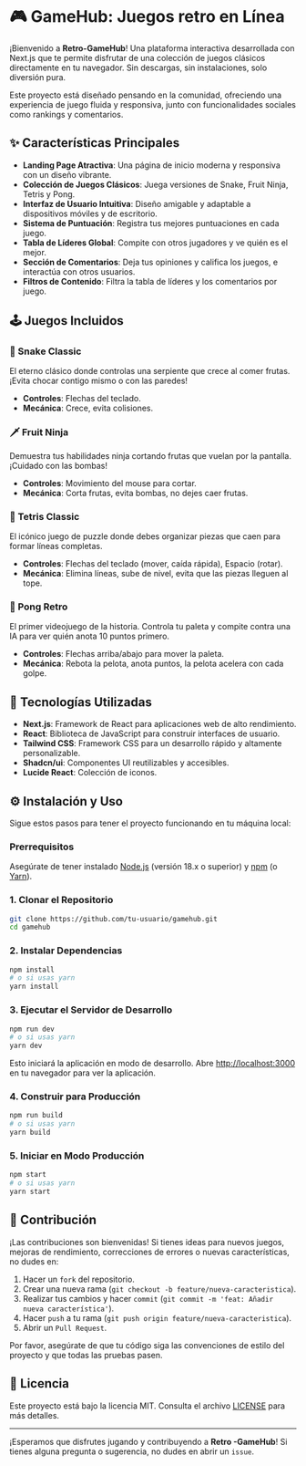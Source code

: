 # 🎮 GameHub: Juegos retro en Línea

¡Bienvenido a **Retro-GameHub**! Una plataforma interactiva desarrollada con Next.js que te permite disfrutar de una colección de juegos clásicos directamente en tu navegador. Sin descargas, sin instalaciones, solo diversión pura.

Este proyecto está diseñado pensando en la comunidad, ofreciendo una experiencia de juego fluida y responsiva, junto con funcionalidades sociales como rankings y comentarios.

## ✨ Características Principales

- **Landing Page Atractiva**: Una página de inicio moderna y responsiva con un diseño vibrante.
- **Colección de Juegos Clásicos**: Juega versiones de Snake, Fruit Ninja, Tetris y Pong.
- **Interfaz de Usuario Intuitiva**: Diseño amigable y adaptable a dispositivos móviles y de escritorio.
- **Sistema de Puntuación**: Registra tus mejores puntuaciones en cada juego.
- **Tabla de Líderes Global**: Compite con otros jugadores y ve quién es el mejor.
- **Sección de Comentarios**: Deja tus opiniones y califica los juegos, e interactúa con otros usuarios.
- **Filtros de Contenido**: Filtra la tabla de líderes y los comentarios por juego.

## 🕹️ Juegos Incluidos

### 🐍 Snake Classic

El eterno clásico donde controlas una serpiente que crece al comer frutas. ¡Evita chocar contigo mismo o con las paredes!

- **Controles**: Flechas del teclado.
- **Mecánica**: Crece, evita colisiones.

### 🗡️ Fruit Ninja

Demuestra tus habilidades ninja cortando frutas que vuelan por la pantalla. ¡Cuidado con las bombas!

- **Controles**: Movimiento del mouse para cortar.
- **Mecánica**: Corta frutas, evita bombas, no dejes caer frutas.

### 🧱 Tetris Classic

El icónico juego de puzzle donde debes organizar piezas que caen para formar líneas completas.

- **Controles**: Flechas del teclado (mover, caída rápida), Espacio (rotar).
- **Mecánica**: Elimina líneas, sube de nivel, evita que las piezas lleguen al tope.

### 🏓 Pong Retro

El primer videojuego de la historia. Controla tu paleta y compite contra una IA para ver quién anota 10 puntos primero.

- **Controles**: Flechas arriba/abajo para mover la paleta.
- **Mecánica**: Rebota la pelota, anota puntos, la pelota acelera con cada golpe.

## 🚀 Tecnologías Utilizadas

- **Next.js**: Framework de React para aplicaciones web de alto rendimiento.
- **React**: Biblioteca de JavaScript para construir interfaces de usuario.
- **Tailwind CSS**: Framework CSS para un desarrollo rápido y altamente personalizable.
- **Shadcn/ui**: Componentes UI reutilizables y accesibles.
- **Lucide React**: Colección de iconos.

## ⚙️ Instalación y Uso

Sigue estos pasos para tener el proyecto funcionando en tu máquina local:

### Prerrequisitos

Asegúrate de tener instalado [Node.js](https://nodejs.org/es/) (versión 18.x o superior) y [npm](https://www.npmjs.com/) (o [Yarn](https://yarnpkg.com/)).

### 1. Clonar el Repositorio

```bash
git clone https://github.com/tu-usuario/gamehub.git
cd gamehub
```

### 2. Instalar Dependencias

```bash
npm install
# o si usas yarn
yarn install
```

### 3. Ejecutar el Servidor de Desarrollo

```bash
npm run dev
# o si usas yarn
yarn dev
```

Esto iniciará la aplicación en modo de desarrollo. Abre [http://localhost:3000](http://localhost:3000) en tu navegador para ver la aplicación.

### 4. Construir para Producción

```bash
npm run build
# o si usas yarn
yarn build
```

### 5. Iniciar en Modo Producción

```bash
npm start
# o si usas yarn
yarn start
```

## 🤝 Contribución

¡Las contribuciones son bienvenidas! Si tienes ideas para nuevos juegos, mejoras de rendimiento, correcciones de errores o nuevas características, no dudes en:

1.  Hacer un `fork` del repositorio.
2.  Crear una nueva rama (`git checkout -b feature/nueva-caracteristica`).
3.  Realizar tus cambios y hacer `commit` (`git commit -m 'feat: Añadir nueva característica'`).
4.  Hacer `push` a tu rama (`git push origin feature/nueva-caracteristica`).
5.  Abrir un `Pull Request`.

Por favor, asegúrate de que tu código siga las convenciones de estilo del proyecto y que todas las pruebas pasen.

## 📄 Licencia

Este proyecto está bajo la licencia MIT. Consulta el archivo [LICENSE](LICENSE) para más detalles.

---

¡Esperamos que disfrutes jugando y contribuyendo a **Retro -GameHub**! Si tienes alguna pregunta o sugerencia, no dudes en abrir un `issue`.

```

```
